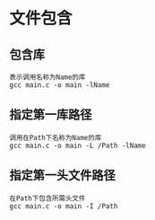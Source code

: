 # 文件包含

## 包含库

    表示调用名称为Name的库
    gcc main.c -o main -lName

## 指定第一库路径

    调用在Path下名称为Name的库
    gcc main.c -o main -L /Path -lName

## 指定第一头文件路径

    在Path下包含所需头文件
    gcc main.c -o main -I /Path
